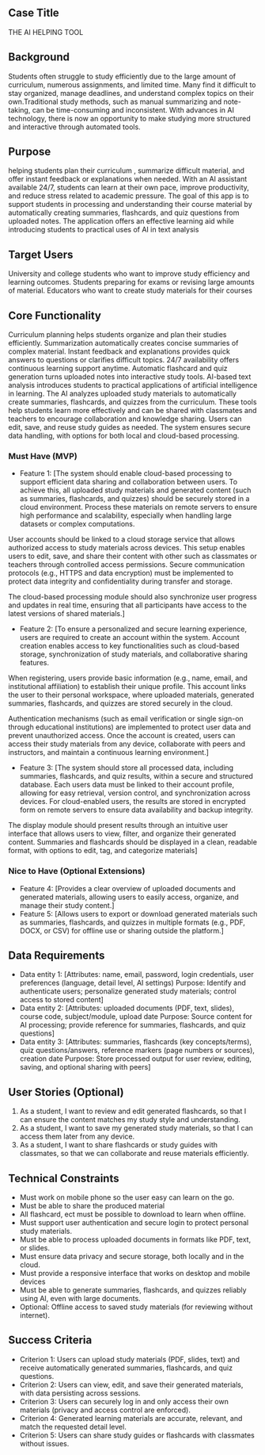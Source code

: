 ## Case Title
THE AI HELPING TOOL

## Background
Students often struggle to study efficiently due to the large amount of curriculum, numerous assignments, and limited time. Many find it difficult to stay organized, manage deadlines, and understand complex topics on their own.Traditional study methods, such as manual summarizing and note-taking, can be time-consuming and inconsistent. With advances in AI technology, there is now an opportunity to make studying more structured and interactive through automated tools.
## Purpose
helping students plan their curriculum , summarize difficult material, and offer instant feedback or explanations when needed. With an AI assistant available 24/7, students can learn at their own pace, improve productivity, and reduce stress related to academic pressure. The goal of this app is to support students in processing and understanding their course material by automatically creating summaries, flashcards, and quiz questions from uploaded notes. The application offers an effective learning aid while introducing students to practical uses of AI in text analysis

## Target Users
University and college students who want to improve study efficiency and learning outcomes. 
Students preparing for exams or revising large amounts of material. 
Educators who want to create study materials for their courses


## Core Functionality
Curriculum planning helps students organize and plan their studies efficiently.
Summarization  automatically creates concise summaries of complex material.
Instant feedback and explanations  provides quick answers to questions or clarifies difficult topics.
24/7 availability  offers continuous learning support anytime.
Automatic flashcard and quiz generation turns uploaded notes into interactive study tools.
AI-based text analysis  introduces students to practical applications of artificial intelligence in learning.
The AI analyzes uploaded study materials to automatically create summaries, flashcards, and quizzes from the curriculum. These tools help students learn more effectively and can be shared with classmates and teachers to encourage collaboration and knowledge sharing. Users can edit, save, and reuse study guides as needed. The system ensures secure data handling, with options for both local and cloud-based processing.

### Must Have (MVP)
- Feature 1: [The system should enable cloud-based processing to support efficient data sharing and collaboration between users. To achieve this, all uploaded study materials and generated content (such as summaries, flashcards, and quizzes) should be securely stored in a cloud environment. Process these materials on remote servers to ensure high performance and scalability, especially when handling large datasets or complex computations.

User accounts should be linked to a cloud storage service that allows authorized access to study materials across devices. This setup enables users to edit, save, and share their content with other such as classmates or teachers through controlled access permissions. Secure communication protocols (e.g., HTTPS and data encryption) must be implemented to protect data integrity and confidentiality during transfer and storage.

The cloud-based processing module should also synchronize user progress and updates in real time, ensuring that all participants have access to the latest versions of shared materials.]

- Feature 2: [To ensure a personalized and secure learning experience, users are required to create an account within the system. Account creation enables access to key functionalities such as cloud-based storage, synchronization of study materials, and collaborative sharing features.

When registering, users provide basic information (e.g., name, email, and institutional affiliation) to establish their unique profile. This account links the user to their personal workspace, where uploaded materials, generated summaries, flashcards, and quizzes are stored securely in the cloud.

Authentication mechanisms (such as email verification or single sign-on through educational institutions) are implemented to protect user data and prevent unauthorized access. Once the account is created, users can access their study materials from any device, collaborate with peers and instructors, and maintain a continuous learning environment.]

- Feature 3: [The system should store all processed data, including summaries, flashcards, and quiz results, within a secure and structured database. Each users data must be linked to their account profile, allowing for easy retrieval, version control, and synchronization across devices. For cloud-enabled users, the results are stored in encrypted form on remote servers to ensure data availability and backup integrity.

The display module should present results through an intuitive user interface that allows users to view, filter, and organize their generated content. Summaries and flashcards should be displayed in a clean, readable format, with options to edit, tag, and categorize materials]

### Nice to Have (Optional Extensions)
- Feature 4: [Provides a clear overview of uploaded documents and generated materials, allowing users to easily access, organize, and manage their study content.]
- Feature 5: [Allows users to export or download generated materials such as summaries, flashcards, and quizzes in multiple formats (e.g., PDF, DOCX, or CSV) for offline use or sharing outside the platform.]

## Data Requirements
- Data entity 1: [Attributes: name, email, password, login credentials, user preferences (language, detail level, AI settings)
Purpose: Identify and authenticate users; personalize generated study materials; control access to stored content]
- Data entity 2: [Attributes: uploaded documents (PDF, text, slides), course code, subject/module, upload date
Purpose: Source content for AI processing; provide reference for summaries, flashcards, and quiz questions]
- Data entity 3: [Attributes: summaries, flashcards (key concepts/terms), quiz questions/answers, reference markers (page numbers or sources), creation date
Purpose: Store processed output for user review, editing, saving, and optional sharing with peers]

## User Stories (Optional)
1. As a student, I want to review and edit generated flashcards, so that I can ensure the content matches my study style and understanding.
2. As a student, I want to save my generated study materials, so that I can access them later from any device.
3. As a student, I want to share flashcards or study guides with classmates, so that we can collaborate and reuse materials efficiently.

## Technical Constraints
- Must work on mobile phone so the user easy can learn on the go.
- Must be able to share the produced material
- All flashcard, ect must be possible to download to learn when offline.
- Must support user authentication and secure login to protect personal study materials.
- Must be able to process uploaded documents in formats like PDF, text, or slides.
- Must ensure data privacy and secure storage, both locally and in the cloud.
- Must provide a responsive interface that works on desktop and mobile devices
- Must be able to generate summaries, flashcards, and quizzes reliably using AI, even with large documents.
- Optional: Offline access to saved study materials (for reviewing without internet).

## Success Criteria
- Criterion 1: Users can upload study materials (PDF, slides, text) and receive automatically generated summaries, flashcards, and quiz questions.
- Criterion 2: Users can view, edit, and save their generated materials, with data persisting across sessions.
- Criterion 3: Users can securely log in and only access their own materials (privacy and access control are enforced).
- Criterion 4: Generated learning materials are accurate, relevant, and match the requested detail level.
- Criterion 5: Users can share study guides or flashcards with classmates without issues.

